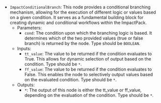 - `ImpactConditionalBranch`: This node provides a conditional branching mechanism, allowing for the execution of different logic or values based on a given condition. It serves as a fundamental building block for creating dynamic and conditional workflows within the ImpactPack.
    - Parameters:
        - `cond`: The condition upon which the branching logic is based. It determines which of the two provided values (true or false branch) is returned by the node. Type should be `BOOLEAN`.
    - Inputs:
        - `tt_value`: The value to be returned if the condition evaluates to True. This allows for dynamic selection of output based on the condition. Type should be `*`.
        - `ff_value`: The value to be returned if the condition evaluates to False. This enables the node to selectively output values based on the evaluated condition. Type should be `*`.
    - Outputs:
        - `*`: The output of this node is either the tt_value or ff_value, depending on the evaluation of the condition. Type should be `*`.
